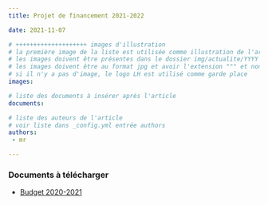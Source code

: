 ```yaml
---
title: Projet de financement 2021-2022

date: 2021-11-07

# ++++++++++++++++++++ images d'illustration
# la première image de la liste est utilisée comme illustration de l'article dans les pages de listing.
# les images doivent être présentes dans le dossier img/actualite/YYYY où YYYY représente l'année (ex : 2009 )
# les images doivent être au format jpg et avoir l'extension """ et non pas ".jpeg" ou ".JPEG"
# si il n'y a pas d'image, le logo LH est utilisé comme garde place
images:

# liste des documents à insérer après l'article
documents:

# liste des auteurs de l'article
# voir liste dans _config.yml entrée authors
authors:
 - mr

---
```

### Documents à télécharger

 - [Budget 2020-2021](/documents/rapports-2021-2022/Budget_2021_2022.pdf)
